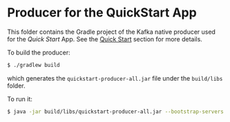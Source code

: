 # Producer for the QuickStart App

This folder contains the Gradle project of the Kafka native producer used for the _Quick Start_ App. See the [Quick Start](../../README.md#quick-start-set-up-in-5-minutes) section for more details.

To build the producer:

```sh
$ ./gradlew build
```

which generates the `quickstart-producer-all.jar` file under the `build/libs` folder.

To run it:

```sh
$ java -jar build/libs/quickstart-producer-all.jar --bootstrap-servers <kafka.connection.string> --topic stocks --config-file <config.properties>
```
